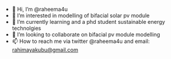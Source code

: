 - 👋 Hi, I’m @raheema4u
- 👀 I’m interested in modelling of bifacial solar pv module
- 🌱 I’m currently learning and a phd student sustainable energy technolgies
- 💞️ I’m looking to collaborate on bifacial pv module modelling
- 📫 How to reach me via twitter @raheema4u and email: rahimayakubu@gmail.com

<!---
raheema4u/raheema4u is a ✨ special ✨ repository because its `README.md` (this file) appears on your GitHub profile.
You can click the Preview link to take a look at your changes.
--->
